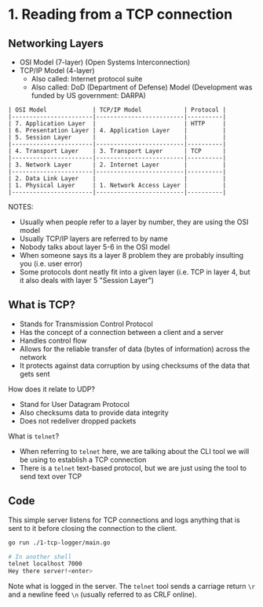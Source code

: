 # 1. Reading from a TCP connection

## Networking Layers

- OSI Model (7-layer) (Open Systems Interconnection)
- TCP/IP Model (4-layer)
  - Also called: Internet protocol suite
  - Also called: DoD (Department of Defense) Model (Development was funded by US government: DARPA)

```
| OSI Model             | TCP/IP Model            | Protocol |
|-----------------------|-------------------------|----------|
| 7. Application Layer  |                         | HTTP     |
| 6. Presentation Layer | 4. Application Layer    |          |
| 5. Session Layer      |                         |          |
|-----------------------|-------------------------|----------|
| 4. Transport Layer    | 3. Transport Layer      | TCP      |
|-----------------------|-------------------------|----------|
| 3. Network Layer      | 2. Internet Layer       |          |
|-----------------------|-------------------------|----------|
| 2. Data Link Layer    |                         |          |
| 1. Physical Layer     | 1. Network Access Layer |          |
|-----------------------|-------------------------|----------|
```

NOTES:

- Usually when people refer to a layer by number, they are using the OSI model
- Usually TCP/IP layers are referred to by name
- Nobody talks about layer 5-6 in the OSI model
- When someone says its a layer 8 problem they are probably insulting you (i.e. user error)
- Some protocols dont neatly fit into a given layer (i.e. TCP in layer 4, but it also deals with layer 5 "Session Layer")

## What is TCP?

- Stands for Transmission Control Protocol
- Has the concept of a connection between a client and a server
- Handles control flow
- Allows for the reliable transfer of data (bytes of information) across the network
- It protects against data corruption by using checksums of the data that gets sent

How does it relate to UDP?

- Stand for User Datagram Protocol
- Also checksums data to provide data integrity
- Does not redeliver dropped packets

What is `telnet`?

- When referring to `telnet` here, we are talking about the CLI tool we will be using to establish a TCP connection
- There is a `telnet` text-based protocol, but we are just using the tool to send text over TCP


## Code

This simple server listens for TCP connections and logs anything that is sent to it before closing the connection to the client.

```sh
go run ./1-tcp-logger/main.go
```

```sh
# In another shell
telnet localhost 7000
Hey there server!<enter>
```

Note what is logged in the server. The `telnet` tool sends a carriage return `\r` and a newline feed `\n` (usually referred to as CRLF online).
